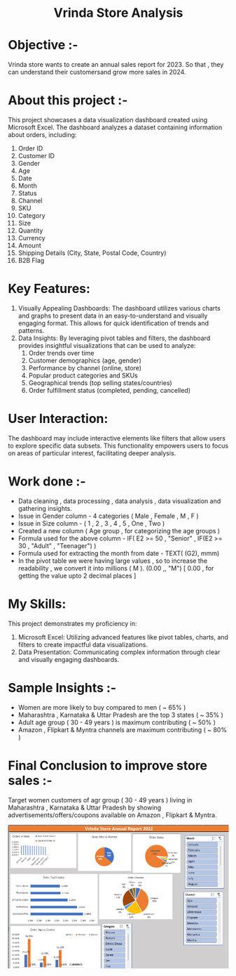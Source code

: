 <div align="center">
  <h1>Vrinda Store Analysis</h1>
</div>

# Objective :- 
Vrinda store wants to create an annual sales report for 2023. So that , they can understand their customersand grow more sales in 2024.

# About this project :-
This project showcases a data visualization dashboard created using Microsoft Excel. 
The dashboard analyzes a dataset containing information about orders, including:

1) Order ID
2) Customer ID
3) Gender
4) Age
5) Date
6) Month
7) Status
8) Channel
9) SKU
10) Category
11) Size
12) Quantity
13) Currency
14) Amount
15) Shipping Details (City, State, Postal Code, Country)
16) B2B Flag 

# Key Features:

1) Visually Appealing Dashboards: The dashboard utilizes various charts and graphs to present data in an easy-to-understand and visually engaging format. This allows for quick identification of trends and patterns.
2) Data Insights: By leveraging pivot tables and filters, the dashboard provides insightful visualizations that can be used to analyze:
    1) Order trends over time
    2) Customer demographics (age, gender)
    3) Performance by channel (online, store)
    4) Popular product categories and SKUs
    5) Geographical trends (top selling states/countries)
    6) Order fulfillment status (completed, pending, cancelled)

# User Interaction:
The dashboard may include interactive elements like filters that allow users to explore specific data subsets. This functionality empowers users to focus on areas of particular interest, facilitating deeper analysis.

# Work done :-
- Data cleaning , data processing , data analysis , data visualization and gathering insights.
- Issue in Gender column - 4 categories ( Male , Female , M , F )
- Issue in Size column - ( 1 , 2 , 3 , 4 , 5 , One , Two )
- Created a new column ( Age group , for categorizing the age groups )
- Formula used for the above column - IF( E2 >= 50 , "Senior" , IF(E2 >= 30 , "Adult" , "Teenager") )
- Formula used for extracting the month from date - TEXT( (G2), mmm)
- In the pivot table we were having large values , so to increase the readability , we convert it into millions ( M ).
  (0.00 ,, "M") [ 0.00 , for getting the value upto 2 decimal places ]
# My Skills:
This project demonstrates my proficiency in:
  1) Microsoft Excel: Utilizing advanced features like pivot tables, charts, and filters to create impactful data visualizations.
  2) Data Presentation: Communicating complex information through clear and visually engaging dashboards.

# Sample Insights :-
- Women are more likely to buy compared to men ( ~ 65% )
- Maharashtra , Karnataka & Uttar Pradesh are the top 3 states ( ~ 35% )
- Adult age group ( 30 - 49 years ) is maximum contributing ( ~ 50% )
- Amazon , Flipkart & Myntra channels are maximum contributing ( ~ 80% )

# Final Conclusion to improve store sales :-
 Target women customers of agr group ( 30 - 49 years ) living in Maharashtra , Karnataka & Uttar Pradesh by showing advertisements/offers/coupons available on Amazon , Flipkart & Myntra.

 
![Project outcome ](https://github.com/SanketGanorkar/Vrinda_Store/blob/main/Vrinda%20sales.png)
